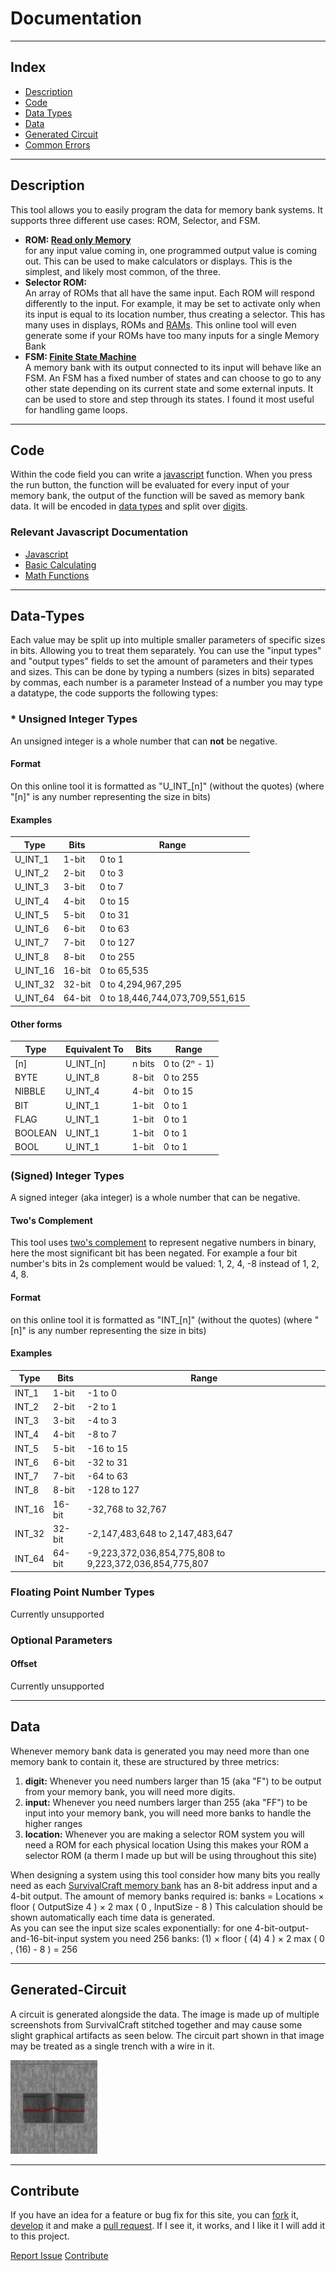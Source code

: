 # Documentation

- - -

## Index

*   [Description](#description)
*   [Code](#code)
*   [Data Types](#data-types)
*   [Data](#data)
*   [Generated Circuit](#generated-circuit)
*   [Common Errors](#common-errors)

- - -

## Description

This tool allows you to easily program the data for memory bank systems. It supports three different use cases: ROM, Selector, and FSM.

*   **ROM: [Read only Memory](https://en.wikipedia.org/wiki/Read-only_memory)**  
    for any input value coming in, one programmed output value is coming out. This can be used to make calculators or displays. This is the simplest, and likely most common, of the three.
*   **Selector ROM:**  
    An array of ROMs that all have the same input. Each ROM will respond differently to the input. For example, it may be set to activate only when its input is equal to its location number, thus creating a selector. This has many uses in displays, ROMs and [RAMs](https://en.wikipedia.org/wiki/Random-access_memory). This online tool will even generate some if your ROMs have too many inputs for a single Memory Bank
*   **FSM: [Finite State Machine](https://en.wikipedia.org/wiki/Finite-state_machine)**  
    A memory bank with its output connected to its input will behave like an FSM. An FSM has a fixed number of states and can choose to go to any other state depending on its current state and some external inputs. It can be used to store and step through its states. I found it most useful for handling game loops.

- - -

## Code

Within the code field you can write a [javascript](https://developer.mozilla.org/en-US/docs/Web/JavaScript) function. When you press the run button, the function will be evaluated for every input of your memory bank, the output of the function will be saved as memory bank data. It will be encoded in [data types](#types) and split over [digits](#data).

### Relevant Javascript Documentation

*   [Javascript](https://developer.mozilla.org/en-US/docs/Web/JavaScript/Guide/Introduction)
*   [Basic Calculating](https://developer.mozilla.org/en-US/docs/Learn_web_development/Core/Scripting/Math)
*   [Math Functions](https://developer.mozilla.org/en-US/docs/Web/JavaScript/Reference/Global_Objects/Math)

- - -

## Data-Types

Each value may be split up into multiple smaller parameters of specific sizes in bits. Allowing you to treat them separately. You can use the "input types" and "output types" fields to set the amount of parameters and their types and sizes. This can be done by typing a numbers (sizes in bits) separated by commas, each number is a parameter Instead of a number you may type a datatype, the code supports the following types:

### *   Unsigned Integer Types

An unsigned integer is a whole number that can **not** be negative.

#### Format

On this online tool it is formatted as "U\_INT\_\[n\]" (without the quotes) (where "\[n\]" is any number representing the size in bits)  

#### Examples

| Type | Bits | Range |
| --- | --- | --- |
| U\_INT\_1 | 1-bit | 0 to 1 |
| U\_INT\_2 | 2-bit | 0 to 3 |
| U\_INT\_3 | 3-bit | 0 to 7 |
| U\_INT\_4 | 4-bit | 0 to 15 |
| U\_INT\_5 | 5-bit | 0 to 31 |
| U\_INT\_6 | 6-bit | 0 to 63 |
| U\_INT\_7 | 7-bit | 0 to 127 |
| U\_INT\_8 | 8-bit | 0 to 255 |
| U\_INT\_16 | 16-bit | 0 to 65,535 |
| U\_INT\_32 | 32-bit | 0 to 4,294,967,295 |
| U\_INT\_64 | 64-bit | 0 to 18,446,744,073,709,551,615 |

#### Other forms

| Type | Equivalent To | Bits | Range |
| --- | --- | --- | --- |
| \[n\] | U\_INT\_\[n\] | n bits | 0 to (2ⁿ - 1) |
| BYTE | U\_INT\_8 | 8-bit | 0 to 255 |
| NIBBLE | U\_INT\_4 | 4-bit | 0 to 15 |
| BIT | U\_INT\_1 | 1-bit | 0 to 1 |
| FLAG | U\_INT\_1 | 1-bit | 0 to 1 |
| BOOLEAN | U\_INT\_1 | 1-bit | 0 to 1 |
| BOOL | U\_INT\_1 | 1-bit | 0 to 1 |

### (Signed) Integer Types

A signed integer (aka integer) is a whole number that can be negative.

#### Two's Complement

This tool uses [two's complement](https://en.wikipedia.org/wiki/Two%27s_complement) to represent negative numbers in binary, here the most significant bit has been negated. For example a four bit number's bits in 2s complement would be valued: 1, 2, 4, -8 instead of 1, 2, 4, 8.

#### Format

on this online tool it is formatted as "INT\_\[n\]" (without the quotes) (where "\[n\]" is any number representing the size in bits)  

#### Examples

| Type | Bits | Range |
| --- | --- | --- |
| INT\_1 | 1-bit | \-1 to 0 |
| INT\_2 | 2-bit | \-2 to 1 |
| INT\_3 | 3-bit | \-4 to 3 |
| INT\_4 | 4-bit | \-8 to 7 |
| INT\_5 | 5-bit | \-16 to 15 |
| INT\_6 | 6-bit | \-32 to 31 |
| INT\_7 | 7-bit | \-64 to 63 |
| INT\_8 | 8-bit | \-128 to 127 |
| INT\_16 | 16-bit | \-32,768 to 32,767 |
| INT\_32 | 32-bit | \-2,147,483,648 to 2,147,483,647 |
| INT\_64 | 64-bit | \-9,223,372,036,854,775,808 to 9,223,372,036,854,775,807 |

### Floating Point Number Types

Currently unsupported

### Optional Parameters

#### Offset

Currently unsupported

- - -

## Data

Whenever memory bank data is generated you may need more than one memory bank to contain it, these are structured by three metrics:

1.  **digit:** Whenever you need numbers larger than 15 (aka "F") to be output from your memory bank, you will need more digits.
2.  **input:** Whenever you need numbers larger than 255 (aka "FF") to be input into your memory bank, you will need more banks to handle the higher ranges
3.  **location:** Whenever you are making a selector ROM system you will need a ROM for each physical location
Using this makes your ROM a selector ROM (a therm I made up but will be using throughout this site)

When designing a system using this tool consider how many bits you really need as each [SurvivalCraft memory bank](https://survivalcraftgame.fandom.com/wiki/Memory_Bank) has an 8-bit address input and a 4-bit output. The amount of memory banks required is: banks \= Locations × floor ( OutputSize 4 ) × 2 max ( 0 , InputSize \- 8 ) This calculation should be shown automatically each time data is generated.  
As you can see the input size scales exponentially: for one 4-bit-output-and-16-bit-input system you need 256 banks: (1) × floor ( (4) 4 ) × 2 max ( 0 , (16) \- 8 ) \= 256

- - -

## Generated-Circuit

A circuit is generated alongside the data. The image is made up of multiple screenshots from SurvivalCraft stitched together and may cause some slight graphical artifacts as seen below. The circuit part shown in that image may be treated as a single trench with a wire in it.

![graphical artifact of two circuit tile images stitched together](./assets/generated_circuit_tile_stitch_artifact.png)

- - -

## Contribute

If you have an idea for a feature or bug fix for this site, you can [fork](https://docs.github.com/en/pull-requests/collaborating-with-pull-requests/working-with-forks/fork-a-repo) it, [develop](https://developer.mozilla.org/en-US/docs/Web/JavaScript/Guide/Introduction) it and make a [pull request](https://docs.github.com/en/pull-requests/collaborating-with-pull-requests/proposing-changes-to-your-work-with-pull-requests/creating-a-pull-request-from-a-fork). If I see it, it works, and I like it I will add it to this project.

[Report Issue](https://github.com/SP4CEBARsystems/SC-Bank-Generator/issues) [Contribute](https://github.com/SP4CEBARsystems/SC-Bank-Generator)
